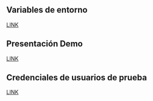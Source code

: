 ## Variables de entorno

[LINK](https://drive.google.com/file/d/1OgqpOoO4ZD70gXF5KuuYdURLv5VG9Vxo/view?usp=drive_link)

## Presentación Demo

[LINK](https://docs.google.com/presentation/d/1B4vr2-WMTP38U3WsVUN6ijtvQJarE30k/edit?usp=drive_link&ouid=102644949648978146639&rtpof=true&sd=true)

## Credenciales de usuarios de prueba

[LINK](https://drive.google.com/file/d/1YVgXMpdXf-UB2q4uTCgku3wYEfVU93bk/view?usp=drive_link)
